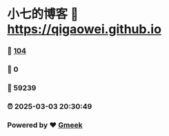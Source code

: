 # 小七的博客 :link: https://qigaowei.github.io 
### :page_facing_up: [104](https://qigaowei.github.io/tag.html) 
### :speech_balloon: 0 
### :hibiscus: 59239 
### :alarm_clock: 2025-03-03 20:30:49 
### Powered by :heart: [Gmeek](https://github.com/Meekdai/Gmeek)
